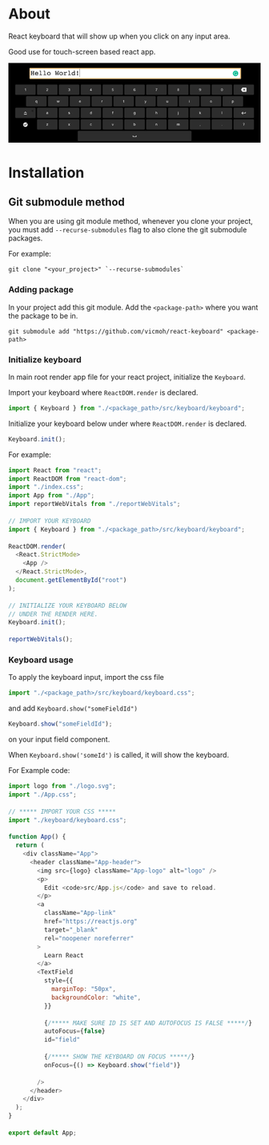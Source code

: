 # About

React keyboard that will show up when you click
on any input area.

Good use for touch-screen based react app.

![Image](./readme-assets/keyboard.png?raw=true "Keyboard")

# Installation

## Git submodule method

When you are using git module method, whenever you
clone your project, you must add `--recurse-submodules` flag to also
clone the git submodule packages.

For example:

```
git clone "<your_project>" `--recurse-submodules`
```

### Adding package

In your project add this git module.
Add the `<package-path>` where
you want the package to be in.

```
git submodule add "https://github.com/vicmoh/react-keyboard" <package-path>
```

### Initialize keyboard

In main root render app file for your
react project, initialize the `Keyboard`.

Import your keyboard where `ReactDOM.render` is declared.

```js
import { Keyboard } from "./<package_path>/src/keyboard/keyboard";
```

Initialize your keyboard below under where `ReactDOM.render`
is declared.

```js
Keyboard.init();
```

For example:

```js
import React from "react";
import ReactDOM from "react-dom";
import "./index.css";
import App from "./App";
import reportWebVitals from "./reportWebVitals";

// IMPORT YOUR KEYBOARD
import { Keyboard } from "./<package_path>/src/keyboard/keyboard";

ReactDOM.render(
  <React.StrictMode>
    <App />
  </React.StrictMode>,
  document.getElementById("root")
);

// INITIALIZE YOUR KEYBOARD BELOW
// UNDER THE RENDER HERE.
Keyboard.init();

reportWebVitals();
```

### Keyboard usage

To apply the keyboard input, import the css
file

```js
import "./<package_path>/src/keyboard/keyboard.css";
```

and add `Keyboard.show("someFieldId")`

```js
Keyboard.show("someFieldId");
```

on your input field component.

When `Keyboard.show('someId')` is called, it will
show the keyboard.

For Example code:

```js
import logo from "./logo.svg";
import "./App.css";

// ***** IMPORT YOUR CSS *****
import "./keyboard/keyboard.css";

function App() {
  return (
    <div className="App">
      <header className="App-header">
        <img src={logo} className="App-logo" alt="logo" />
        <p>
          Edit <code>src/App.js</code> and save to reload.
        </p>
        <a
          className="App-link"
          href="https://reactjs.org"
          target="_blank"
          rel="noopener noreferrer"
        >
          Learn React
        </a>
        <TextField
          style={{
            marginTop: "50px",
            backgroundColor: "white",
          }}

          {/***** MAKE SURE ID IS SET AND AUTOFOCUS IS FALSE *****/}
          autoFocus={false}
          id="field"

          {/***** SHOW THE KEYBOARD ON FOCUS *****/}
          onFocus={() => Keyboard.show("field")}

        />
      </header>
    </div>
  );
}

export default App;

```
